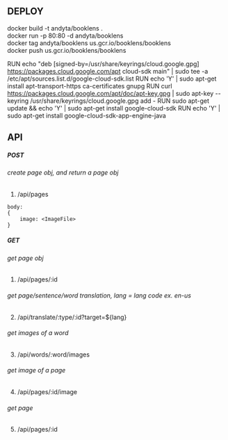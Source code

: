 ## DEPLOY
docker build -t andyta/booklens .  
docker run -p 80:80 -d andyta/booklens  
docker tag andyta/booklens us.gcr.io/booklens/booklens  
docker push us.gcr.io/booklens/booklens


RUN echo "deb [signed-by=/usr/share/keyrings/cloud.google.gpg] https://packages.cloud.google.com/apt cloud-sdk main" | sudo tee -a /etc/apt/sources.list.d/google-cloud-sdk.list
RUN echo 'Y' | sudo apt-get install apt-transport-https ca-certificates gnupg
RUN curl https://packages.cloud.google.com/apt/doc/apt-key.gpg | sudo apt-key --keyring /usr/share/keyrings/cloud.google.gpg add -
RUN sudo apt-get update && echo 'Y' | sudo apt-get install google-cloud-sdk
RUN echo 'Y' | sudo apt-get install google-cloud-sdk-app-engine-java

## API
##### POST
###### create page obj, and return a page obj
1. /api/pages
```
body:
{
    image: <ImageFile>
}
```
##### GET
###### get page obj 
1. /api/pages/:id
###### get page/sentence/word translation, lang = lang code ex. en-us 
2. /api/translate/:type/:id?target=${lang} 
###### get images of a word 
3. /api/words/:word/images
###### get image of a page
4. /api/pages/:id/image
###### get page
5. /api/pages/:id

